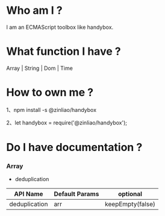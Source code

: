 # Who am I ?

  I am an ECMAScript toolbox like handybox.

# What function I have ?

  Array | String | Dom | Time

# How to own me ?

  1、npm install -s @zinliao/handybox

  2、let handybox = require('@zinliao/handybox');

# Do I have documentation ?

### Array

  * deduplication

| API Name | Default Params | optional |
| -------- | ------ | ----- |
| deduplication | arr | keepEmpty(false)